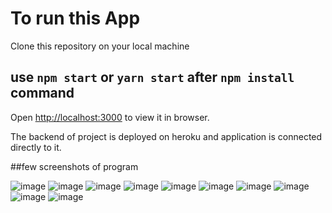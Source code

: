 # To run this App

Clone this repository on your local machine

## use `npm start` or `yarn start` after `npm install` command

Open [http://localhost:3000](http://localhost:3000) to view it in browser.

The backend of project is deployed on heroku and application is connected directly to it.

##few screenshots of program

![image](https://user-images.githubusercontent.com/71059426/191011281-f4e7c32c-ef86-40ee-86b8-ab3072ce4f71.png)
![image](https://user-images.githubusercontent.com/71059426/191011472-aeb7e3f7-72a4-440d-b184-cbe2853e5cc3.png)
![image](https://user-images.githubusercontent.com/71059426/191011512-d5ad8cf3-b55a-43b5-bdcd-72b57fa8af03.png)
![image](https://user-images.githubusercontent.com/71059426/191011537-f9e0fdb3-d171-4d23-9904-e94bb8a18b43.png)
![image](https://user-images.githubusercontent.com/71059426/191011577-e0dcce80-8011-4b08-9cf0-5cb591a5630c.png)
![image](https://user-images.githubusercontent.com/71059426/191011658-8651ffde-2cb0-4276-9526-31f394a4b039.png)
![image](https://user-images.githubusercontent.com/71059426/191011771-8323a165-c239-4697-93a3-a38e1bb00bde.png)
![image](https://user-images.githubusercontent.com/71059426/191011883-4194b772-09f4-4f17-95fd-a94504dc4ab2.png)
![image](https://user-images.githubusercontent.com/71059426/191011955-63836338-86b7-4c7a-af56-4f379ec083f0.png)
![image](https://user-images.githubusercontent.com/71059426/191012015-12500305-54cc-41b2-bdf2-0c3695b8882b.png)
